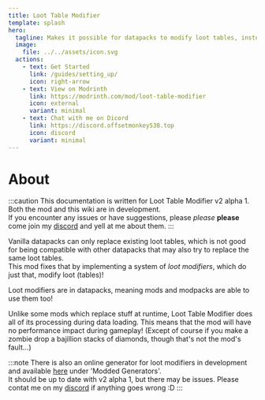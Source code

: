 ```yaml
---
title: Loot Table Modifier
template: splash
hero:
  tagline: Makes it possible for datapacks to modify loot tables, instead of just replacing them.
  image:
    file: ../../assets/icon.svg
  actions:
    - text: Get Started
      link: /guides/setting_up/
      icon: right-arrow
    - text: View on Modrinth
      link: https://modrinth.com/mod/loot-table-modifier
      icon: external
      variant: minimal
    - text: Chat with me on Dicord
      link: https://discord.offsetmonkey538.top
      icon: discord
      variant: minimal
---
```


# About

:::caution
This documentation is written for Loot Table Modifier v2 alpha 1.  
Both the mod and this wiki are in development.  
If you encounter any issues or have suggestions, please *please* **please** come join my [discord](https://discord.offsetmonkey538.top) and yell at me about them.
:::


Vanilla datapacks can only replace existing loot tables, which is not good for being compatible with other datapacks that may also try to replace the same loot tables.  
This mod fixes that by implementing a system of *loot modifiers*, which do just that, modify loot (tables)!

Loot modifiers are in datapacks, meaning mods and modpacks are able to use them too!

Unlike some mods which replace stuff at runtime, Loot Table Modifier does all of its processing during data loading. This means that the mod will have no performance impact during gameplay! (Except of course if you make a zombie drop a bajillion stacks of diamonds, though that's not the mod's fault...)

:::note
There is also an online generator for loot modifiers in development and available [here](https://misode-itd7xiyf1-misodes-projects.vercel.app/) under 'Modded Generators'.  
It should be up to date with v2 alpha 1, but there may be issues. Please contat me on my [discord](https://discord.offsetmonkey538.top) if anything goes wrong :D
:::
